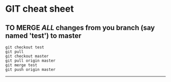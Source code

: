 # GIT cheat sheet


## TO MERGE *ALL* changes from you branch (say named 'test') to master

```
git checkout test
git pull 
git checkout master
git pull origin master
git merge test
git push origin master
```

---------------------------------------------------------------------------------




